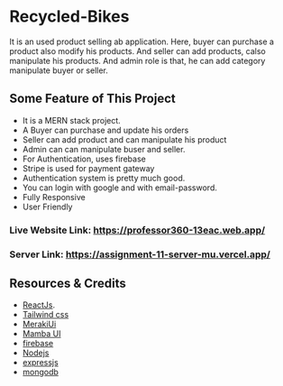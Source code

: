 # Recycled-Bikes

It is an used product selling ab application. Here, buyer can purchase a product also modify his products. And seller can add products, calso manipulate his products. And admin role is that, he can add category manipulate buyer or seller. 

## Some Feature of This Project
* It is a MERN stack project.
* A Buyer can purchase and update his orders
* Seller can add product and can manipulate his product
* Admin can can manipulate buser and seller.
* For Authentication, uses firebase
* Stripe is used for payment gateway
* Authentication system is pretty much good.
* You can login with google and with email-password.
* Fully Responsive
* User Friendly

### Live Website Link: https://professor360-13eac.web.app/

### Server Link: https://assignment-11-server-mu.vercel.app/
## Resources & Credits
* [ReactJs](https://reactjs.org/).
* [Tailwind css](https://tailwindcss.com/docs/installation)
* [MerakiUi](https://merakiui.com)
* [Mamba UI](https://www.mambaui.com/components)
* [firebase](https://firebase.google.com/)
* [Nodejs](https://nodejs.org/en/about/)
* [expressjs](https://expressjs.com/en/starter/installing.html)
* [mongodb](https://www.mongodb.com/atlas/database)
